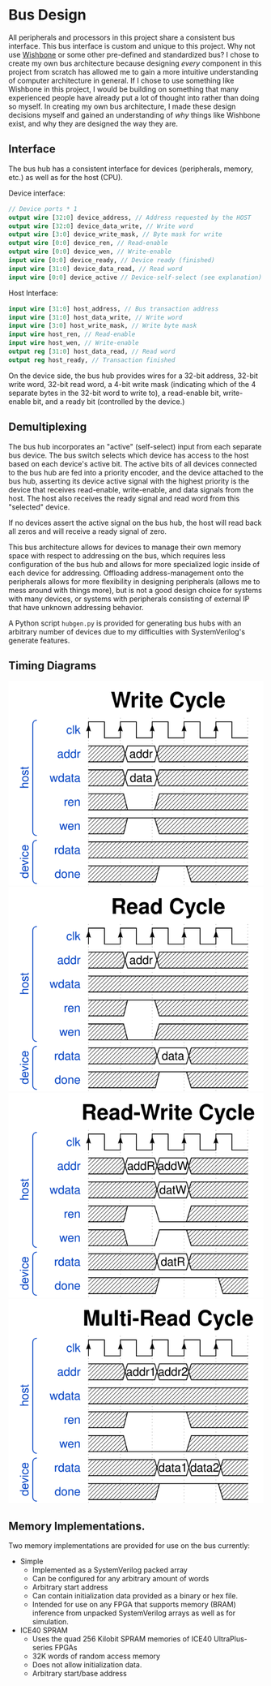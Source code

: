 # Bus Design
All peripherals and processors in this project share a consistent bus interface. This bus interface is custom and unique to this project. Why not use [Wishbone](https://en.wikipedia.org/wiki/Wishbone_(computer_bus)) or some other pre-defined and standardized bus? I chose to create my own bus architecture because designing *every* component in this project from scratch has allowed me to gain a more intuitive understanding of computer architecture in general. If I chose to use something like Wishbone in this project, I would be building on something that many experienced people have already put a lot of thought into rather than doing so myself. In creating my own bus architecture, I made these design decisions myself and gained an understanding of *why* things like Wishbone exist, and why they are designed the way they are.

## Interface

The bus hub has a consistent interface for devices (peripherals, memory, etc.) as well as for the host (CPU).

Device interface: 
```systemverilog
// Device ports * 1
output wire [32:0] device_address, // Address requested by the HOST
output wire [32:0] device_data_write, // Write word
output wire [3:0] device_write_mask, // Byte mask for write
output wire [0:0] device_ren, // Read-enable
output wire [0:0] device_wen, // Write-enable
input wire [0:0] device_ready, // Device ready (finished)
input wire [31:0] device_data_read, // Read word
input wire [0:0] device_active // Device-self-select (see explanation)
```

Host Interface:
```systemverilog
input wire [31:0] host_address, // Bus transaction address
input wire [31:0] host_data_write, // Write word
input wire [3:0] host_write_mask, // Write byte mask
input wire host_ren, // Read-enable
input wire host_wen, // Write-enable
output reg [31:0] host_data_read, // Read word
output reg host_ready, // Transaction finished
```

On the device side, the bus hub provides wires for a 32-bit address, 32-bit write word, 32-bit read word, a 4-bit write mask (indicating which of the 4 separate bytes in the 32-bit word to write to), a read-enable bit, write-enable bit, and a ready bit (controlled by the device.)

## Demultiplexing
The bus hub incorporates an "active" (self-select) input from each separate bus device. The bus switch selects which device has access to the host based on each device's active bit. The active bits of all devices connected to the bus hub are fed into a priority encoder, and the device attached to the bus hub, asserting its device active signal with the highest priority is the device that receives read-enable, write-enable, and data signals from the host. The host also receives the ready signal and read word from this "selected" device.

If no devices assert the active signal on the bus hub, the host will read back all zeros and will receive a ready signal of zero.

This bus architecture allows for devices to manage their own memory space with respect to addressing on the bus, which requires less configuration of the bus hub and allows for more specialized logic inside of each device for addressing. Offloading address-management onto the peripherals allows for more flexibility in designing peripherals (allows me to mess around with things more), but is not a good design choice for systems with many devices, or systems with peripherals consisting of external IP that have unknown addressing behavior.

A Python script `hubgen.py` is provided for generating bus hubs with an arbitrary number of devices due to my difficulties with SystemVerilog's generate features.

## Timing Diagrams
![Write Timing Diagram](./write.svg)
![Read Timing Diagram](./read.svg)
![Read-Write Timing Diagram](./read-write.svg)
![Multiple Read Timing Diagram](./multi-read.svg)

## Memory Implementations.

Two memory implementations are provided for use on the bus currently:
- Simple
  - Implemented as a SystemVerilog packed array
  - Can be configured for any arbitrary amount of words 
  - Arbitrary start address
  - Can contain initialization data provided as a binary or hex file.
  - Intended for use on any FPGA that supports memory (BRAM) inference from unpacked SystemVerilog arrays as well as for simulation.
- ICE40 SPRAM
  - Uses the quad 256 Kilobit SPRAM memories of ICE40 UltraPlus-series FPGAs
  - 32K words of random access memory
  - Does not allow initialization data.
  - Arbitrary start/base address